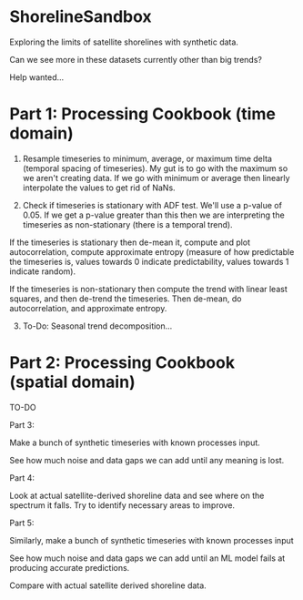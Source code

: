 # ShorelineSandbox
Exploring the limits of satellite shorelines with synthetic data.

Can we see more in these datasets currently other than big trends?

Help wanted...

# Part 1: Processing Cookbook (time domain)

1. Resample timeseries to minimum, average, or maximum time delta (temporal spacing of timeseries). My gut is to go with the maximum so we aren't creating data. If we go with minimum or average then linearly interpolate the values to get rid of NaNs.

2. Check if timeseries is stationary with ADF test. We'll use a p-value of 0.05. If we get a p-value greater than this then we are interpreting
the timeseries as non-stationary (there is a temporal trend). 

If the timeseries is stationary then de-mean it, compute and plot autocorrelation, compute approximate entropy (measure of how predictable the timeseries is, values towards 0 indicate predictability, values towards 1 indicate random).

If the timeseries is non-stationary then compute the trend with linear least squares,
and then de-trend the timeseries. Then de-mean, do autocorrelation, and approximate entropy.

3. To-Do: Seasonal trend decomposition...

# Part 2: Processing Cookbook (spatial domain)

TO-DO

Part 3:

Make a bunch of synthetic timeseries with known processes input.

See how much noise and data gaps we can add until any meaning is lost.

Part 4:

Look at actual satellite-derived shoreline data and see where on the spectrum it falls. Try to identify necessary areas to improve.

Part 5:

Similarly, make a bunch of synthetic timeseries with known processes input

See how much noise and data gaps we can add until an ML model fails at producing accurate predictions.

Compare with actual satellite derived shoreline data.





